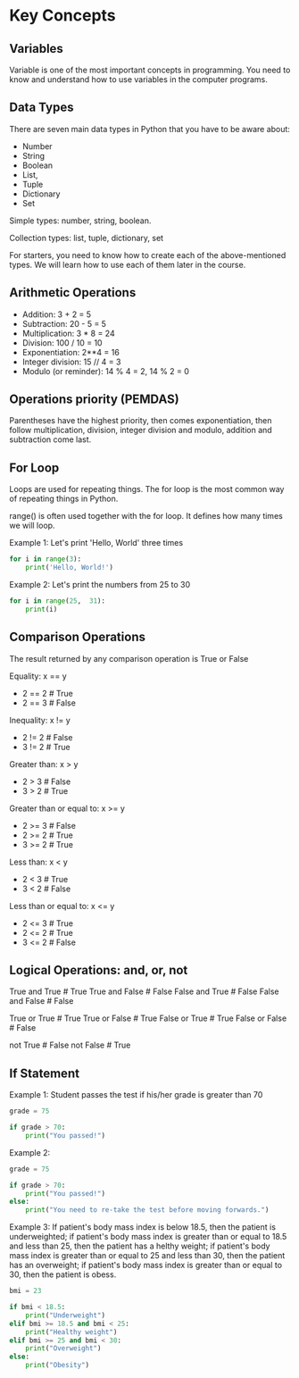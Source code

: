 # Key Concepts

## Variables

Variable is one of the most important concepts in programming. 
You need to know and understand how to use variables in the computer programs.

## Data Types

There are seven main data types in Python that you have to be aware about:

- Number
- String
- Boolean
- List, 
- Tuple
- Dictionary
- Set

Simple types: number, string, boolean.

Collection types: list, tuple, dictionary, set

For starters, you need to know how to create each of the above-mentioned types. We will learn how to 
use each of them later in the course.


## Arithmetic Operations

- Addition: 3 + 2 = 5 
- Subtraction: 20 - 5 = 5
- Multiplication: 3 * 8 = 24
- Division: 100 / 10 = 10
- Exponentiation: 2**4 = 16
- Integer division: 15 // 4 = 3
- Modulo (or reminder): 14 % 4 = 2, 14 % 2 = 0


## Operations priority (PEMDAS)

Parentheses have the highest priority, then comes exponentiation, 
then follow multiplication, division, integer division and modulo,
addition and subtraction come last.


## For Loop

Loops are used for repeating things. The for loop is the most common way of repeating things in Python.

range() is often used together with the for loop. It defines how many times we will loop.

Example 1: Let's print 'Hello, World' three times

```python
for i in range(3):
    print('Hello, World!')
```

Example 2: Let's print the numbers from 25 to 30

```python
for i in range(25,  31):
    print(i)
```

## Comparison Operations

The result returned by any comparison operation is True or False

Equality: x == y

- 2 == 2 # True
- 2 == 3 # False


Inequality: x != y

- 2 != 2 # False
- 3 != 2 # True


Greater than: x > y

- 2 > 3 # False
- 3 > 2 # True


Greater than or equal to: x >= y

- 2 >= 3 # False
- 2 >= 2 # True
- 3 >= 2 # True


Less than: x < y

- 2 < 3 # True
- 3 < 2 # False


Less than or equal to: x <= y

- 2 <= 3 # True
- 2 <= 2 # True
- 3 <= 2 # False


## Logical Operations: and, or, not

True and True # True
True and False # False
False and True # False
False and False # False


True or True # True
True or False # True
False or True # True
False or False # False

not True # False
not False # True


## If Statement

Example 1: Student passes the test if his/her grade is greater than 70

```python
grade = 75

if grade > 70:
    print("You passed!")
```

Example 2:

```python
grade = 75

if grade > 70:
    print("You passed!")
else:
    print("You need to re-take the test before moving forwards.")
```

Example 3: If patient's body mass index is below 18.5, then the patient is underweighted; if patient's body mass
index is greater than or equal to 18.5 and less than 25, then the patient has a helthy weight; if patient's body mass
index is greater than or equal to 25 and less than 30, then the patient has an overweight; if patient's body mass 
index is greater than or equal to 30, then the patient is obess.

```python
bmi = 23

if bmi < 18.5:
    print("Underweight")
elif bmi >= 18.5 and bmi < 25:
    print("Healthy weight")
elif bmi >= 25 and bmi < 30:
    print("Overweight")
else:
    print("Obesity")

```